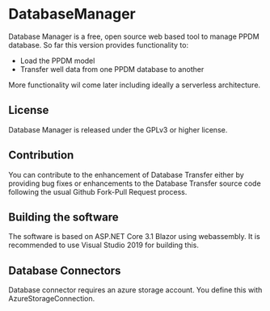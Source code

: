 # DatabaseManager

Database Manager is a free, open source web based tool to manage 
PPDM database. So far this version provides functionality to:
* Load the PPDM model
* Transfer well data from one PPDM database to another 

More functionality wil come later including 
ideally a serverless architecture.

## License 
Database Manager is released under the GPLv3 or higher license.

## Contribution 
You can contribute to the enhancement of Database Transfer either by providing 
bug fixes or enhancements to the Database Transfer source code following the 
usual Github Fork-Pull Request process.

## Building the software
The software is based on ASP.NET Core 3.1 Blazor using webassembly. It is 
recommended to use Visual Studio 2019 for building this.

## Database Connectors
Database connector requires an azure storage account. You define this with AzureStorageConnection.
